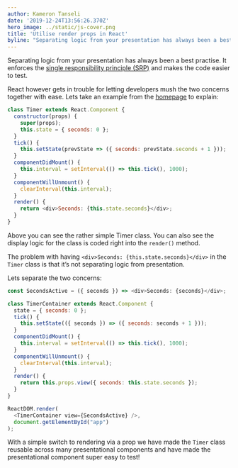 ```yaml
---
author: Kameron Tanseli
date: '2019-12-24T13:56:26.370Z'
hero_image: ../static/js-cover.png
title: 'Utilise render props in React'
byline: "Separating logic from your presentation has always been a best practise. It enforces the single responsibility principle (SRP) and makes the code easier to test."
---
```


Separating logic from your presentation has always been a best practise. It enforces the [single responsibility principle (SRP)](https://en.wikipedia.org/wiki/Single_responsibility_principle) and makes the code easier to test.

React however gets in trouble for letting developers mush the two concerns together with ease. Lets take an example from the [homepage](https://reactjs.org/) to explain:

```javascript
class Timer extends React.Component {
  constructor(props) {
    super(props);
    this.state = { seconds: 0 };
  }
  tick() {
    this.setState(prevState => ({ seconds: prevState.seconds + 1 }));
  }
  componentDidMount() {
    this.interval = setInterval(() => this.tick(), 1000);
  }
  componentWillUnmount() {
    clearInterval(this.interval);
  }
  render() {
    return <div>Seconds: {this.state.seconds}</div>;
  }
}
```

Above you can see the rather simple Timer class. You can also see the display logic for the class is coded right into the `render()` method.

The problem with having `<div>Seconds: {this.state.seconds}</div>` in the `Timer` class is that it’s not separating logic from presentation.

Lets separate the two concerns:

```javascript
const SecondsActive = ({ seconds }) => <div>Seconds: {seconds}</div>;

class TimerContainer extends React.Component {
  state = { seconds: 0 };
  tick() {
    this.setState(({ seconds }) => ({ seconds: seconds + 1 }));
  }
  componentDidMount() {
    this.interval = setInterval(() => this.tick(), 1000);
  }
  componentWillUnmount() {
    clearInterval(this.interval);
  }
  render() {
    return this.props.view({ seconds: this.state.seconds });
  }
}

ReactDOM.render(
  <TimerContainer view={SecondsActive} />,
  document.getElementById("app")
);
```

With a simple switch to rendering via a prop we have made the `Timer` class reusable across many presentational components and have made the presentational component super easy to test!